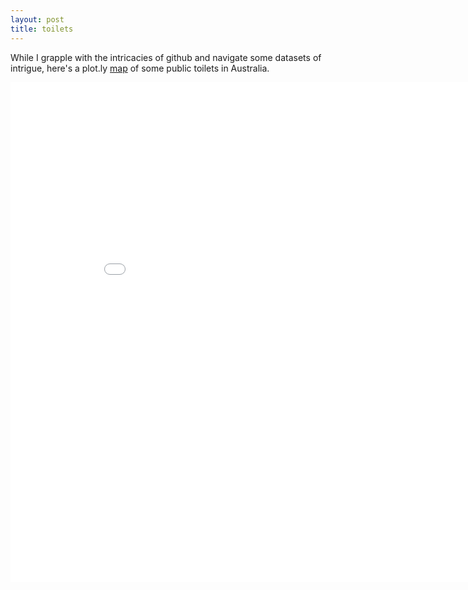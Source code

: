 ```yaml
---
layout: post
title: toilets
---
```


While I grapple with the intricacies of github and navigate some datasets of intrigue, here's a plot.ly [map](https://ddhll.github.io/toilets/) of some public toilets in Australia.

<iframe width="900" height="800" frameborder="0" scrolling="no" src="//plot.ly/~ddhll/4.embed"></iframe>

